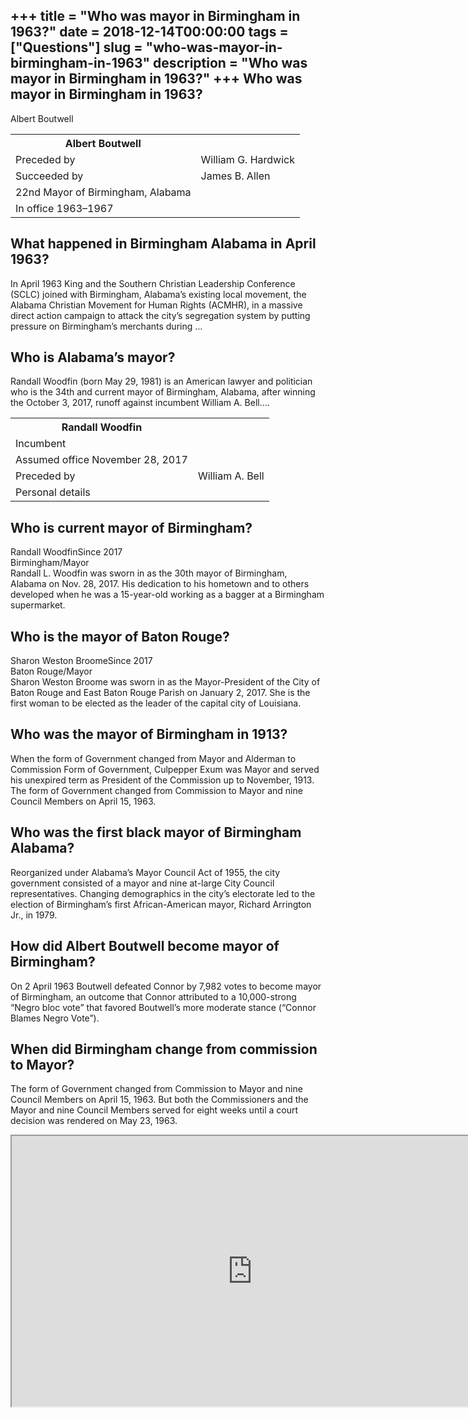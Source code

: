 +++
title = "Who was mayor in Birmingham in 1963?"
date = 2018-12-14T00:00:00
tags = ["Questions"]
slug = "who-was-mayor-in-birmingham-in-1963"
description = "Who was mayor in Birmingham in 1963?"
+++
Who was mayor in Birmingham in 1963?
------------------------------------

Albert Boutwell

<table><tr><th>Albert Boutwell</th></tr><tr><td>Preceded by</td><td>William G. Hardwick</td></tr><tr><td>Succeeded by</td><td>James B. Allen</td></tr><tr><td>22nd Mayor of Birmingham, Alabama</td></tr><tr><td>In office 1963–1967</td></tr></table>

What happened in Birmingham Alabama in April 1963?
--------------------------------------------------

In April 1963 King and the Southern Christian Leadership Conference (SCLC) joined with Birmingham, Alabama’s existing local movement, the Alabama Christian Movement for Human Rights (ACMHR), in a massive direct action campaign to attack the city’s segregation system by putting pressure on Birmingham’s merchants during …

Who is Alabama’s mayor?
-----------------------

Randall Woodfin (born May 29, 1981) is an American lawyer and politician who is the 34th and current mayor of Birmingham, Alabama, after winning the October 3, 2017, runoff against incumbent William A. Bell….

<table><tr><th>Randall Woodfin</th></tr><tr><td>Incumbent</td></tr><tr><td>Assumed office November 28, 2017</td></tr><tr><td>Preceded by</td><td>William A. Bell</td></tr><tr><td>Personal details</td></tr></table>

Who is current mayor of Birmingham?
-----------------------------------

Randall WoodfinSince 2017  
Birmingham/Mayor  
Randall L. Woodfin was sworn in as the 30th mayor of Birmingham, Alabama on Nov. 28, 2017. His dedication to his hometown and to others developed when he was a 15-year-old working as a bagger at a Birmingham supermarket.

Who is the mayor of Baton Rouge?
--------------------------------

Sharon Weston BroomeSince 2017  
Baton Rouge/Mayor  
Sharon Weston Broome was sworn in as the Mayor-President of the City of Baton Rouge and East Baton Rouge Parish on January 2, 2017. She is the first woman to be elected as the leader of the capital city of Louisiana.

Who was the mayor of Birmingham in 1913?
----------------------------------------

When the form of Government changed from Mayor and Alderman to Commission Form of Government, Culpepper Exum was Mayor and served his unexpired term as President of the Commission up to November, 1913. The form of Government changed from Commission to Mayor and nine Council Members on April 15, 1963.

Who was the first black mayor of Birmingham Alabama?
----------------------------------------------------

Reorganized under Alabama’s Mayor Council Act of 1955, the city government consisted of a mayor and nine at-large City Council representatives. Changing demographics in the city’s electorate led to the election of Birmingham’s first African-American mayor, Richard Arrington Jr., in 1979.

How did Albert Boutwell become mayor of Birmingham?
---------------------------------------------------

On 2 April 1963 Boutwell defeated Connor by 7,982 votes to become mayor of Birmingham, an outcome that Connor attributed to a 10,000-strong “Negro bloc vote” that favored Boutwell’s more moderate stance (“Connor Blames Negro Vote”).

When did Birmingham change from commission to Mayor?
----------------------------------------------------

The form of Government changed from Commission to Mayor and nine Council Members on April 15, 1963. But both the Commissioners and the Mayor and nine Council Members served for eight weeks until a court decision was rendered on May 23, 1963.

<iframe allow="accelerometer; autoplay; clipboard-write; encrypted-media; gyroscope; picture-in-picture" allowfullscreen="" class="__youtube_prefs__  epyt-is-override  no-lazyload" data-no-lazy="1" data-origheight="433" data-origwidth="770" data-skipgform_ajax_framebjll="" height="433" id="_ytid_49756" loading="lazy" src="https://www.youtube.com/embed/__2GqomCXLU?enablejsapi=1&autoplay=0&cc_load_policy=0&cc_lang_pref=&iv_load_policy=1&loop=0&modestbranding=0&rel=1&fs=1&playsinline=0&autohide=2&theme=dark&color=red&controls=1&" title="YouTube player" width="770"></iframe>